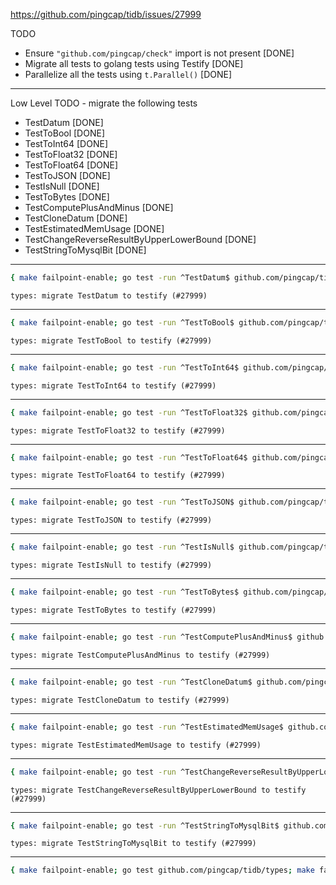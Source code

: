 https://github.com/pingcap/tidb/issues/27999

TODO
- Ensure `"github.com/pingcap/check"` import is not present [DONE]
- Migrate all tests to golang tests using Testify [DONE]
- Parallelize all the tests using `t.Parallel()` [DONE]

---

Low Level TODO - migrate the following tests
- TestDatum [DONE]
- TestToBool [DONE]
- TestToInt64 [DONE]
- TestToFloat32 [DONE]
- TestToFloat64 [DONE]
- TestToJSON [DONE]
- TestIsNull [DONE]
- TestToBytes [DONE]
- TestComputePlusAndMinus [DONE]
- TestCloneDatum [DONE]
- TestEstimatedMemUsage [DONE]
- TestChangeReverseResultByUpperLowerBound [DONE]
- TestStringToMysqlBit [DONE]

---

```bash
{ make failpoint-enable; go test -run ^TestDatum$ github.com/pingcap/tidb/types; make failpoint-disable; }
```

`types: migrate TestDatum to testify (#27999)`

----

```bash
{ make failpoint-enable; go test -run ^TestToBool$ github.com/pingcap/tidb/types; make failpoint-disable; }
```

`types: migrate TestToBool to testify (#27999)`

----

```bash
{ make failpoint-enable; go test -run ^TestToInt64$ github.com/pingcap/tidb/types; make failpoint-disable; }
```

`types: migrate TestToInt64 to testify (#27999)`

----

```bash
{ make failpoint-enable; go test -run ^TestToFloat32$ github.com/pingcap/tidb/types; make failpoint-disable; }
```

`types: migrate TestToFloat32 to testify (#27999)`

----

```bash
{ make failpoint-enable; go test -run ^TestToFloat64$ github.com/pingcap/tidb/types; make failpoint-disable; }
```

`types: migrate TestToFloat64 to testify (#27999)`

----

```bash
{ make failpoint-enable; go test -run ^TestToJSON$ github.com/pingcap/tidb/types; make failpoint-disable; }
```

`types: migrate TestToJSON to testify (#27999)`

----

```bash
{ make failpoint-enable; go test -run ^TestIsNull$ github.com/pingcap/tidb/types; make failpoint-disable; }
```

`types: migrate TestIsNull to testify (#27999)`

----

```bash
{ make failpoint-enable; go test -run ^TestToBytes$ github.com/pingcap/tidb/types; make failpoint-disable; }
```

`types: migrate TestToBytes to testify (#27999)`

----

```bash
{ make failpoint-enable; go test -run ^TestComputePlusAndMinus$ github.com/pingcap/tidb/types; make failpoint-disable; }
```

`types: migrate TestComputePlusAndMinus to testify (#27999)`

----

```bash
{ make failpoint-enable; go test -run ^TestCloneDatum$ github.com/pingcap/tidb/types; make failpoint-disable; }
```

`types: migrate TestCloneDatum to testify (#27999)`

----

```bash
{ make failpoint-enable; go test -run ^TestEstimatedMemUsage$ github.com/pingcap/tidb/types; make failpoint-disable; }
```

`types: migrate TestEstimatedMemUsage to testify (#27999)`

----

```bash
{ make failpoint-enable; go test -run ^TestChangeReverseResultByUpperLowerBound$ github.com/pingcap/tidb/types; make failpoint-disable; }
```

`types: migrate TestChangeReverseResultByUpperLowerBound to testify (#27999)`

----

```bash
{ make failpoint-enable; go test -run ^TestStringToMysqlBit$ github.com/pingcap/tidb/types; make failpoint-disable; }
```

`types: migrate TestStringToMysqlBit to testify (#27999)`

---

```bash
{ make failpoint-enable; go test github.com/pingcap/tidb/types; make failpoint-disable; }
```
